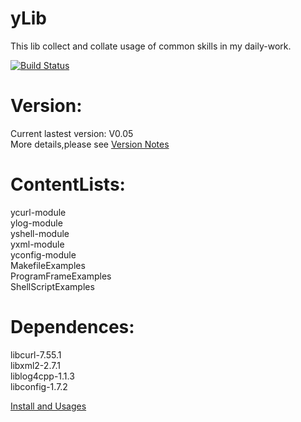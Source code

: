 yLib
==========
This lib collect and collate usage of common skills in my daily-work.

[![Build Status](https://travis-ci.org/flyinskyin2013/yLib.svg?branch=master)](https://travis-ci.org/flyinskyin2013/yLib)

Version:
==========
Current lastest version: V0.05<br> 
More details,please see [Version Notes](VersionNotes.md)

ContentLists:
==========
ycurl-module<br> 
ylog-module<br> 
yshell-module<br> 
yxml-module<br>
yconfig-module<br>
MakefileExamples<br> 
ProgramFrameExamples<br> 
ShellScriptExamples<br> 

Dependences:
==========
libcurl-7.55.1<br> 
libxml2-2.7.1<br> 
liblog4cpp-1.1.3<br> 
libconfig-1.7.2<br> 

[Install and Usages](InstallAndUsages.md)<br> 
